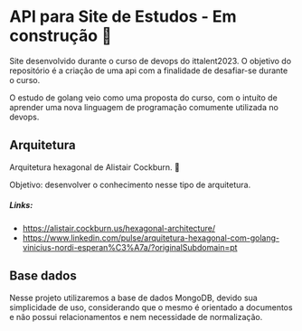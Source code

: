 # API para Site de Estudos - Em construção :hammer:

Site desenvolvido durante o curso de devops do ittalent2023. O objetivo do repositório é a criação de uma api com a finalidade de desafiar-se durante o curso. 

O estudo de golang veio como uma proposta do curso, com o intuíto de aprender uma nova linguagem de programação comumente utilizada no devops.

## Arquitetura

Arquitetura hexagonal de Alistair Cockburn. :man:

 Objetivo: desenvolver o conhecimento nesse tipo de arquitetura.

##### Links:

- https://alistair.cockburn.us/hexagonal-architecture/
- https://www.linkedin.com/pulse/arquitetura-hexagonal-com-golang-vinicius-nordi-esperan%C3%A7a/?originalSubdomain=pt

## Base dados

Nesse projeto utilizaremos a base de dados MongoDB, devido sua simplicidade de uso, considerando que o mesmo é orientado a documentos e não possui relacionamentos e nem necessidade de normalização.